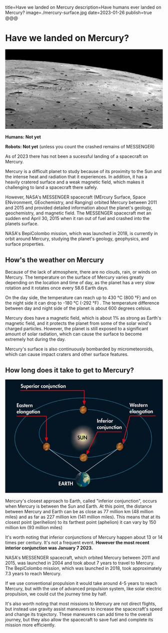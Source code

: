 title=Have we landed on Mercury
description=Have humans ever landed on Mercury?
image=./mercury-surface.jpg
date=2023-01-26
publish=true
@@@

# Have we landed on Mercury?

<img alt='mercury surface' src='./mercury-surface.png'>

**Humans: Not yet**

**Robots: Not yet** (unless you count the crashed remains of MESSENGER)

As of 2023 there has not been a sucessful landing of a spacecraft on Mercury.

Mercury is a difficult planet to study because of its proximity to the Sun and the intense heat and radiation that it experiences. In addition, it has a heavily cratered surface and a weak magnetic field, which makes it challenging to land a spacecraft there safely.

However, NASA's MESSENGER spacecraft (MErcury Surface, Space ENvironment, GEochemistry, and Ranging) orbited Mercury between 2011 and 2015 and provided detailed information about the planet's geology, geochemistry, and magnetic field. The MESSENGER spacecraft met an sudden end April 30, 2015 when it ran out of fuel and crashed into the planets surface.

NASA's BepiColombo mission, which was launched in 2018, is currently in orbit around Mercury, studying the planet's geology, geophysics, and surface properties.

## How's the weather on Mercury

Because of the lack of atmosphere, there are no clouds, rain, or winds on Mercury. The temperature on the surface of Mercury varies greatly depending on the location and time of day, as the planet has a very slow rotation and it rotates once every 58.6 Earth days.

On the day side, the temperature can reach up to 430 °C (800 °F) and on the night side it can drop to -180 °C (-292 °F) . The temperature difference between day and night side of the planet is about 600 degrees celsius.

Mercury does have a magnetic field, which is about 1% as strong as Earth's magnetic field, and it protects the planet from some of the solar wind's charged particles. However, the planet is still exposed to a significant amount of solar radiation, which can cause the surface to become extremely hot during the day.

Mercury's surface is also continuously bombarded by micrometeoroids, which can cause impact craters and other surface features.

## How long does it take to get to Mercury?

<img alt='mercury interior conjunction' src='./Inferior-conjunction-mercury.jpg'>

Mercury's closest approach to Earth, called "inferior conjunction", occurs when Mercury is between the Sun and Earth. At this point, the distance between Mercury and Earth can be as close as 77 million km (48 million miles) and as far as 227 million km (141 million miles). This means that at its closest point (perihelion) to its farthest point (aphelion) it can vary by 150 million km (93 million miles)

It's worth noting that inferior conjunctions of Mercury happen about 13 or 14 times per century. It's not a frequent event. **However the most recent interior conjunction was January 7 2023.**

NASA's MESSENGER spacecraft, which orbited Mercury between 2011 and 2015, was launched in 2004 and took about 7 years to travel to Mercury. The BepiColombo mission, which was launched in 2018, took approximately 7.3 years to reach Mercury.

If we use conventional propulsion it would take around 4-5 years to reach Mercury, but with the use of advanced propulsion system, like solar electric propulsion, we could cut the journey time by half.

It's also worth noting that most missions to Mercury are not direct flights, but instead use gravity assist maneuvers to increase the spacecraft's speed and change its trajectory. These maneuvers can add time to the overall journey, but they also allow the spacecraft to save fuel and complete its mission more efficiently.

